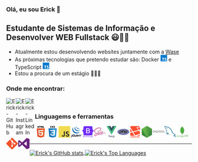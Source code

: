 ### Olá, eu sou Erick 👋

## Estudante de Sistemas de Informação e Desenvolver WEB Fullstack 😃👨‍💻
- Atualmente estou desenvolvendo websites juntamente com a [Wase][wase]
- As próximas tecnologias que pretendo estudar são: Docker <img width="18px" src="https://raw.githubusercontent.com/devicons/devicon/master/icons/typescript/typescript-original.svg" /> e TypeScript <img width="18px" src="https://raw.githubusercontent.com/devicons/devicon/master/icons/typescript/typescript-original.svg" />
- Estou a procura de um estágio 💼👨‍💼

### Onde me encontrar:

[<img align="left" width="26px" alt="Erick - GitHub" src="https://cdn.jsdelivr.net/npm/simple-icons@v3/icons/twitter.svg" />][twitter]

[<img align="left" width="26px" alt="Erick - Instagram" src="https://cdn.jsdelivr.net/npm/simple-icons@v3/icons/instagram.svg" />][instagram]

[<img align="left" width="26px" alt="Erick - LinkedIn" src="https://cdn.jsdelivr.net/npm/simple-icons@v3/icons/linkedin.svg" />][linkedin]

<br>

### Linguagems e ferramentas


<img align="left" width="32px" alt="HTML5" src="https://raw.githubusercontent.com/devicons/devicon/master/icons/html5/html5-original-wordmark.svg" />

<img align="left" width="32px" alt="CSS3" src="https://raw.githubusercontent.com/devicons/devicon/master/icons/css3/css3-original-wordmark.svg" />

<img align="left" width="32px" alt="Javascript" src="https://raw.githubusercontent.com/devicons/devicon/master/icons/javascript/javascript-original.svg" />

<img align="left" width="32px" alt="Jquery" src="https://raw.githubusercontent.com/devicons/devicon/master/icons/jquery/jquery-original-wordmark.svg" />

<img align="left" width="32px" alt="Bootstrap" src="https://raw.githubusercontent.com/devicons/devicon/master/icons/bootstrap/bootstrap-plain-wordmark.svg" />

<img align="left" width="32px" alt="Sass" src="https://raw.githubusercontent.com/devicons/devicon/master/icons/sass/sass-original.svg" />

<img align="left" width="32px" alt="VueJs" src="https://raw.githubusercontent.com/devicons/devicon/master/icons/vuejs/vuejs-original-wordmark.svg" />

<img align="left" width="32px" alt="PHP" src="https://raw.githubusercontent.com/devicons/devicon/master/icons/php/php-original.svg" />

<img align="left" width="32px" alt="Laravel" src="https://raw.githubusercontent.com/devicons/devicon/master/icons/laravel/laravel-plain-wordmark.svg" />

<img align="left" width="32px" alt="NodeJs" src="https://raw.githubusercontent.com/devicons/devicon/master/icons/nodejs/nodejs-original.svg" />

<img align="left" width="32px" alt="Express" src="https://raw.githubusercontent.com/devicons/devicon/master/icons/express/express-original-wordmark.svg" />

<img align="left" width="32px" alt="MySQL" src="https://raw.githubusercontent.com/devicons/devicon/master/icons/mysql/mysql-original.svg" />

<img align="left" width="32px" alt="MongoDB" src="https://raw.githubusercontent.com/devicons/devicon/master/icons/mongodb/mongodb-plain-wordmark.svg" />

<img align="left" width="32px" alt="Git" src="https://raw.githubusercontent.com/devicons/devicon/master/icons/git/git-original.svg" />

<img align="left" width="32px" alt="VS Code" src="https://raw.githubusercontent.com/devicons/devicon/master/icons/visualstudio/visualstudio-plain.svg" />

<br>
<br>

---

<a href="https://github.com/anuraghazra/github-readme-stats">
    <img align="center" alt="Erick's GitHub stats" src="https://github-readme-stats.vercel.app/api?username=dsErick&show_icons=true&count_private=true&hide_border=true&bg_color=45,000,152331&title_color=f09819&text_color=fff&icon_color=f09819" />
</a>

<a href="https://github.com/anuraghazra/github-readme-stats">
    <img align="center" alt="Erick's Top Languages" src="https://github-readme-stats.vercel.app/api/top-langs/?username=dsErick&layout=compact&langs_count=10&hide_border=true&bg_color=45,152331,000&title_color=f09819&text_color=fff&icon_color=f09819" />
</a>

[instagram]: https://www.instagram.com/erick__ds/
[twitter]: https://twitter.com/Erick_Ds_
[linkedin]: https://www.linkedin.com/in/ds-erick/
[wase]: https://www.instagram.com/agenciawase/
